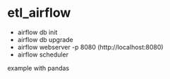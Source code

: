 # etl_airflow

- airflow db init
- airflow db upgrade
- airflow webserver -p 8080 (http://localhost:8080)
- airflow scheduler

example with pandas